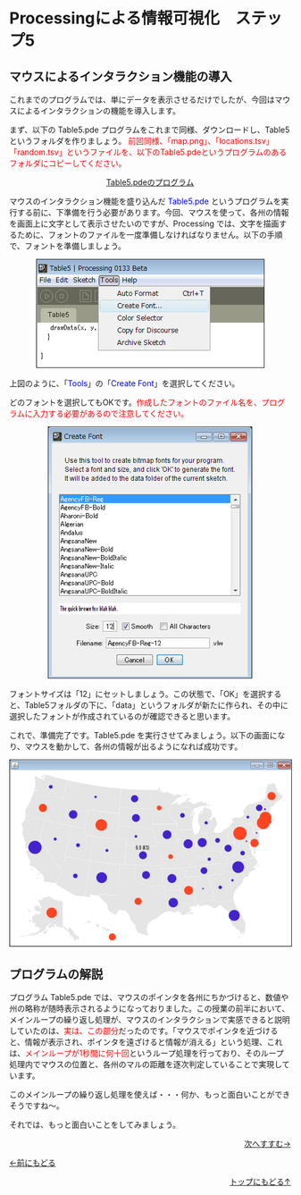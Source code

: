 # Processingによる情報可視化　ステップ5



## マウスによるインタラクション機能の導入




これまでのプログラムでは、単にデータを表示させるだけでしたが、今回はマウスによるインタラクションの機能を導入します。

まず、以下の Table5.pde プログラムをこれまで同様、ダウンロードし、Table5 というフォルダを作りましょう。 <span style="color: red;">前回同様、「map.png」、「locations.tsv」「random.tsv」というファイルを、以下のTable5.pdeというプログラムのあるフォルダにコピーしてください。</span>



<p align="center"><a href="Table5.pde" target="_blank" download="Table5.pde">Table5.pdeのプログラム</a>


マウスのインタラクション機能を盛り込んだ <span style="color: blue">Table5.pde</span> というプログラムを実行する前に、下準備を行う必要があります。今回、マウスを使って、各州の情報を画面上に文字として表示させたいのですが、Processing では、文字を描画するために、フォントのファイルを一度準備しなければなりません。以下の手順で、フォントを準備しましょう。


<p align="center"><img src="font_1" alt="" border="1" />


上図のように、「<span style="color: blue">Tools</span>」の「<span style="color: blue">Create Font</span>」を選択してください。

どのフォントを選択してもOKです。<span style="color: red">作成したフォントのファイル名を、プログラムに入力する必要があるので注意してください。</span>

<p align="center"><img src="font_2" alt="" border="1" />



フォントサイズは「12」にセットしましょう。この状態で、「OK」を選択すると、Table5フォルダの下に、「data」というフォルダが新たに作られ、その中に選択したフォントが作成されているのが確認できると思います。

これで、準備完了です。Table5.pde を実行させてみましょう。以下の画面になり、マウスを動かして、各州の情報が出るようになれば成功です。



<p align="center"><img src="table5_result" alt="" border="1" />




## プログラムの解説

プログラム Table5.pde では、マウスのポインタを各州にちかづけると、数値や州の略称が随時表示されるようになっておりました。この授業の前半において、メインループの繰り返し処理が、マウスのインタラクションで実感できると説明していたのは、<span style="color: red;">実は、この部分</span>だったのです。「マウスでポインタを近づけると、情報が表示され、ポインタを遠ざけると情報が消える」という処理、これは、<span style="color: red">メインループが1秒間に何十回</span>というループ処理を行っており、そのループ処理内でマウスの位置と、各州のマルの距離を逐次判定していることで実現しています。

このメインループの繰り返し処理を使えば・・・何か、もっと面白いことができそうですね～。

それでは、もっと面白いことをしてみましょう。

<p align="right"><a href="../mapping_6/mapping_6.html">次へすすむ→</a></p>
<p align="left"><a href="../mapping_4/mapping_4.html">←前にもどる</a></p>
<p align="right"><a href="../index.html">トップにもどる↑</a></p>
